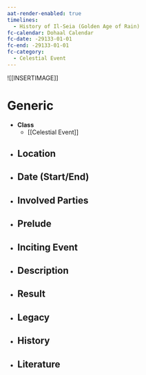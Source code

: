 ```yaml
---
aat-render-enabled: true
timelines:
  - History of Il-Seia (Golden Age of Rain)
fc-calendar: Dohaal Calendar
fc-date: -29133-01-01
fc-end: -29133-01-01
fc-category:
  - Celestial Event
---
```


![[INSERTIMAGE]]

# Generic
- **Class**
	- [[Celestial Event]]
- **Location**
	- 
- **Date (Start/End)**
	- 
- **Involved Parties**
	- 
- **Prelude**
	- 
- **Inciting Event**
	- 
- **Description**
	- 
- **Result**
	- 
- **Legacy**
	- 
- **History**
	- 
- **Literature**
	- 